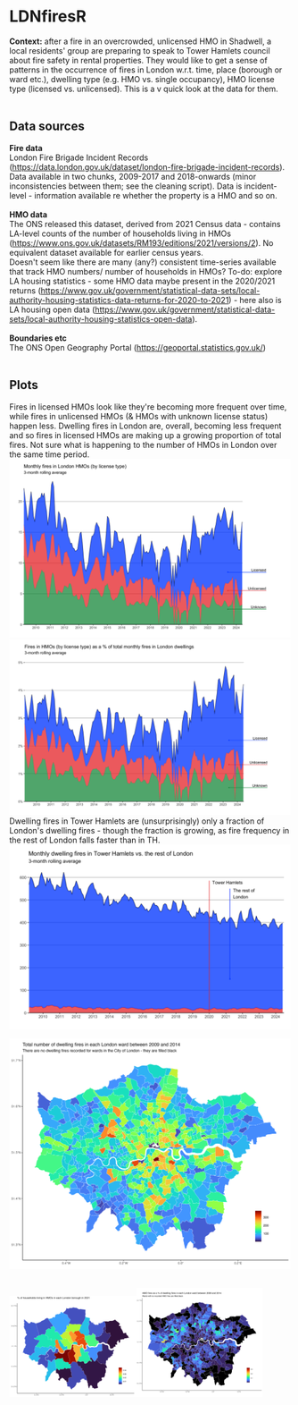 # LDNfiresR
**Context:** after a fire in an overcrowded, unlicensed HMO in Shadwell, a local residents' group are preparing to speak to Tower Hamlets council about fire safety in rental properties. They would like to get a sense of patterns in the occurrence of fires in London w.r.t. time, place (borough or ward etc.), dwelling type (e.g. HMO vs. single occupancy), HMO license type (licensed vs. unlicensed). This is a v quick look at the data for them. 
<br><br>
## Data sources
**Fire data**
<br>
London Fire Brigade Incident Records (https://data.london.gov.uk/dataset/london-fire-brigade-incident-records). Data available in two chunks, 2009-2017 and 2018-onwards (minor inconsistencies between them; see the cleaning script). Data is incident-level - information available re whether the property is a HMO and so on. 
<br><br>
**HMO data**
<br>
The ONS released this dataset, derived from 2021 Census data - contains LA-level counts of the number of households living in HMOs (https://www.ons.gov.uk/datasets/RM193/editions/2021/versions/2). No equivalent dataset available for earlier census years. 
<br>
Doesn't seem like there are many (any?) consistent time-series available that track HMO numbers/ number of households in HMOs? To-do: explore LA housing statistics - some HMO data maybe present in the 2020/2021 returns (https://www.gov.uk/government/statistical-data-sets/local-authority-housing-statistics-data-returns-for-2020-to-2021) - here also is LA housing open data (https://www.gov.uk/government/statistical-data-sets/local-authority-housing-statistics-open-data).
<br><br>
**Boundaries etc**
<br>
The ONS Open Geography Portal (https://geoportal.statistics.gov.uk/)
<br><br>
## Plots
Fires in licensed HMOs look like they're becoming more frequent over time, while fires in unlicensed HMOs (& HMOs with unknown license status) happen less. Dwelling fires in London are, overall, becoming less frequent and so fires in licensed HMOs are making up a growing proportion of total fires. Not sure what is happening to the number of HMOs in London over the same time period.<br>
![plot_hmo_count_time](https://github.com/katehayes/LNDfiresR/blob/main/plots/plot_hmo_count_time.png)
<br>
![plot_hmo_pc_time](https://github.com/katehayes/LNDfiresR/blob/main/plots/plot_hmo_pc_time.png)
<br>
Dwelling fires in Tower Hamlets are (unsurprisingly) only a fraction of London's dwelling fires - though the fraction is growing, as fire frequency in the rest of London falls faster than in TH.<br>
![plot_fires_th_time](https://github.com/katehayes/LNDfiresR/blob/main/plots/plot_fires_th_time.png)
<br>
<!---
Every fire in a HMO in Tower Hamlets (years 2009-2023) by ward, HMO license, HMO size.<br>
![plot_fires_th_time](https://github.com/katehayes/LNDfiresR/blob/main/plots/plot_hmofires_THwards.png)
-->
![plot_fires_space](https://github.com/katehayes/LNDfiresR/blob/main/plots/plot_fires_space.png)
<br>
<!---
![plot_hmos_space](https://github.com/katehayes/LNDfiresR/blob/main/plots/plot_hmos_space.png) 

![plot_pc_hmofires_space](https://github.com/katehayes/LNDfiresR/blob/main/plots/plot_pc_hmofires_space.png)
<br>

![plot_hmofires_space](https://github.com/katehayes/LNDfiresR/blob/main/plots/plot_hmofires_space.png)
-->
<br>
<img src="https://github.com/katehayes/LNDfiresR/blob/main/plots/plot_hmos_space.png" width="45%"/><img src="https://github.com/katehayes/LNDfiresR/blob/main/plots/plot_pc_hmofires_space.png" width="45%"/>
